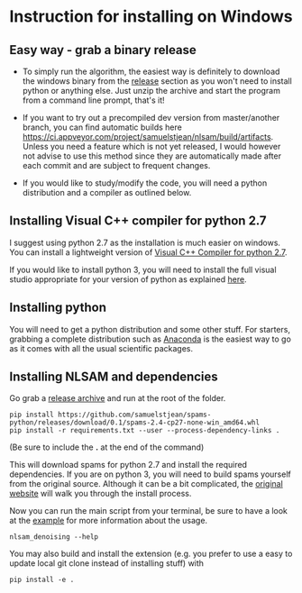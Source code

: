 # Instruction for installing on Windows


## Easy way - grab a binary release

+ To simply run the algorithm, the easiest way is definitely to download the windows binary from the [release](https://github.com/samuelstjean/nlsam/releases) section as you won't need to install python or anything else.
Just unzip the archive and start the program from a command line prompt, that's it!

+ If you want to try out a precompiled dev version from master/another branch, you can find automatic builds here https://ci.appveyor.com/project/samuelstjean/nlsam/build/artifacts. Unless you need a feature which is not yet released, I would however not advise to use this method since they are automatically made after each commit and are subject to frequent changes.

+ If you would like to study/modify the code, you will need a python distribution and a compiler as outlined below.

## Installing Visual C++ compiler for python 2.7

I suggest using python 2.7 as the installation is much easier on windows. You can install a lightweight version of [Visual C++ Compiler for python 2.7](https://www.microsoft.com/en-us/download/details.aspx?id=44266).

If you would like to install python 3, you will need to install the full visual studio appropriate for your version of python as explained [here](https://wiki.python.org/moin/WindowsCompilers).

## Installing python

You will need to get a python distribution and some other stuff. For starters, grabbing a complete distribution such as [Anaconda](https://www.continuum.io/downloads#_windows) is the easiest way to go as it comes with all the usual scientific packages.

## Installing NLSAM and dependencies

Go grab a [release archive](https://github.com/samuelstjean/nlsam/releases) and run at the root of the folder.

```shell
pip install https://github.com/samuelstjean/spams-python/releases/download/0.1/spams-2.4-cp27-none-win_amd64.whl
pip install -r requirements.txt --user --process-dependency-links .
```
(Be sure to include the __.__ at the end of the command)

This will download spams for python 2.7 and install the required dependencies. If you are on python 3, you will need to build spams yourself from the original source. Although it can be a bit complicated, the [original website](http://spams-devel.gforge.inria.fr/documentation.html) will walk you through the install process.

Now you can run the main script from your terminal, be sure to have a look at the [example](https://github.com/samuelstjean/nlsam/tree/master/example) for more information about the usage.

```shell
nlsam_denoising --help
```

You may also build and install the extension (e.g. you prefer to use a easy to update local git clone instead of installing stuff) with

```shell
pip install -e .
```